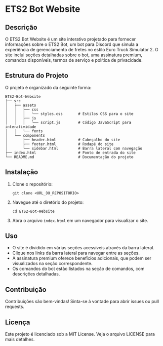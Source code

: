 # ETS2 Bot Website

## Descrição
O ETS2 Bot Website é um site interativo projetado para fornecer informações sobre o ETS2 Bot, um bot para Discord que simula a experiência de gerenciamento de fretes no estilo Euro Truck Simulator 2. O site inclui seções detalhadas sobre o bot, uma assinatura premium, comandos disponíveis, termos de serviço e política de privacidade.

## Estrutura do Projeto
O projeto é organizado da seguinte forma:

```
ETS2-Bot-Website
├── src
│   ├── assets
│   │   ├── css
│   │   │   └── styles.css       # Estilos CSS para o site
│   │   ├── js
│   │   │   └── script.js        # Código JavaScript para interatividade
│   │   └── fonts
│   └── components
│       ├── header.html          # Cabeçalho do site
│       ├── footer.html          # Rodapé do site
│       └── sidebar.html         # Barra lateral com navegação
├── index.html                   # Ponto de entrada do site
└── README.md                    # Documentação do projeto
```

## Instalação
1. Clone o repositório:
   ```
   git clone <URL_DO_REPOSITORIO>
   ```
2. Navegue até o diretório do projeto:
   ```
   cd ETS2-Bot-Website
   ```
3. Abra o arquivo `index.html` em um navegador para visualizar o site.

## Uso
- O site é dividido em várias seções acessíveis através da barra lateral.
- Clique nos links da barra lateral para navegar entre as seções.
- A assinatura premium oferece benefícios adicionais, que podem ser visualizados na seção correspondente.
- Os comandos do bot estão listados na seção de comandos, com descrições detalhadas.

## Contribuição
Contribuições são bem-vindas! Sinta-se à vontade para abrir issues ou pull requests.

## Licença
Este projeto é licenciado sob a MIT License. Veja o arquivo LICENSE para mais detalhes.
